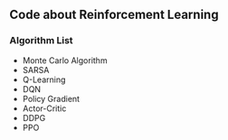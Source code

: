 ## Code about Reinforcement Learning

### Algorithm List
- Monte Carlo Algorithm
- SARSA
- Q-Learning
- DQN
- Policy Gradient
- Actor-Critic
- DDPG
- PPO


